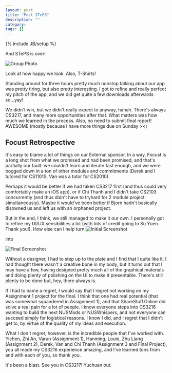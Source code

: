```yaml
---
layout: post
title: "Post STePS"
description: ""
category:
tags: []
---
```

{% include JB/setup %}

And STePS is over!

![Group Photo](/blog/assets/images/group_photo.png)

Look at how happy we look. Also, T-Shirts!

Standing around for three hours pretty much nonstop talking about our app was pretty tiring, but also pretty interesting. I got to refine and really perfect my pitch of the app, and we did get quite a few downloads afterwards so...yay!

We didn't win, but we didn't really expect to anyway, hahah. There's always CS3217, and many more opportunities after that. What matters was how much we learned in the process. Also, no need to submit final report! AWESOME (mostly because I have more things due on Sunday ><)


## Focust Retrospective

It's easy to blame a lot of things on our External sponsor. In a way, Focust is a long shot from what we promised and had been promised, and that's partially our fault: we couldn't learn and iterate fast enough, and we were bogged down in a ton of other modules and commitments (Derek and I tutored for CS1101S, Van was a tutor for CS2010).

Perhaps it would be better if we had taken CS3217 first (and thus could very comfortably make an iOS app), or if Chi Thanh and I didn't take CS2103 concurrently (and thus didn't have to tryhard for 2 module project simultaneously). Maybe it would've been better if Bjorn hadn't basically disowned us and left us with an orphaned project.

But in the end, I think, we still managed to make it our own. I personally got to refine my UI/UX sensibilities a lot (with lots of credit going to Su Yuen. Thank you!). How else can I help turn
![Initial Screenshot](/blog/assets/images/initial_screenshot.png)

into

![Final Screenshot](/blog/assets/images/final_screenshot.jpg)

Without a designer, I had to step up to the plate and I find that I quite like it. I had thought there wasn't a creative bone in my body, but it turns out that I may have a few, having designed pretty much all of the graphical materials and doing plenty of polishing on the UI to make it presentable. There's still plenty to be done but, hey, there always is.

If I had to name a regret, I would say that I regret not working on my Assignment 1 project for the final. I think that one had real potential (that was somewhat squandered in Assignment 1), and that ShareStuff.Online did solve a real pain for a lot of people. I know everyone steps into CS3216 wanting to build the next NUSMods or NUSWhispers, and not everyone can succeed simply for logistical reasons. I know I did, and I regret that I didn't get to, by virtue of the quality of my ideas and execution.

What I don't regret, however, is the incredible people that I've worked with. Yichen, Zhi An, Varun (Assignment 1), Hanming, Louie, Zhu Liang (Assignment 2), Derek, Van and Chi Thanh (Assignment 3 and Final Project), you all made my CS3216 experience amazing, and I've learned tons from and with each of you, so thank you.

It's been a blast. See you in CS3217! Yuchuan out.

